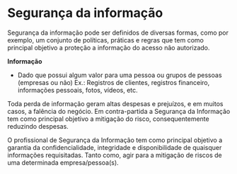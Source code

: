 # Segurança da informação

Segurança da informação pode ser definidos de diversas formas, como por exemplo, um conjunto de políticas, práticas e regras que tem como principal objetivo a proteção a informação do acesso não autorizado.

**Informação**
- Dado que possui algum valor para uma pessoa ou grupos de pessoas (empresas ou não)
Ex.: Registros de clientes, registros financeiro, informações pessoais, fotos, vídeos, etc.

Toda perda de informação geram altas despesas e prejuízos, e em muitos casos, a falência do negócio. 
Em contra-partida a Segurança da Informação tem como principal objetivo a mitigação do risco, consequentemente reduzindo despesas.

O profissional de Segurança da Informação tem como principal objetivo a garantia da confidencialidade, integridade e disponibilidade de quaisquer informações requisitadas.
Tanto como, agir para a mitigação de riscos de uma determinada empresa/pessoa(s).



